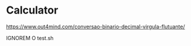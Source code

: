 # Calculator
https://www.out4mind.com/conversao-binario-decimal-virgula-flutuante/


IGNOREM O test.sh 
